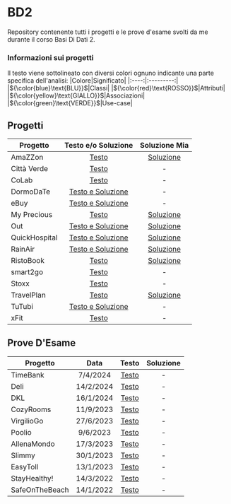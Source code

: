 # BD2
Repository contenente tutti i progetti e le prove d'esame svolti da me durante il corso Basi Di Dati 2.
### Informazioni sui progetti
Il testo viene sottolineato con diversi colori ognuno indicante una parte specifica dell'analisi:
|Colore|Significato|
|:----:|:---------:|
|${\color{blue}\text{BLU}}$|Classi|
|${\color{red}\text{ROSSO}}$|Attributi|
|${\color{yellow}\text{GIALLO}}$|Associazioni|
|${\color{green}\text{VERDE}}$|Use-case|

## Progetti

|Progetto|Testo e/o Soluzione|Soluzione Mia|
|--------|:-----------------:|:-----------:|
|AmaZZon|[Testo](../../raw/main/Progetti/AmaZZon/AmaZZon%20-%20Testo.pdf)|[Soluzione](../../raw/main/Progetti/AmaZZon/AmaZZon.pdf)|
|Città Verde|[Testo](../../raw/main/Progetti/Città%20Verde/Città%20Verde%20-%20Testo.pdf)|-|
|CoLab|[Testo](../../raw/main/Progetti/CoLab/CoLab%20-%20Testo.pdf)|-|
|DormoDaTe|[Testo e Soluzione](../../raw/main/Progetti/DormoDaTe/DormoDaTe%20-%20Testo%20e%20Soluzione.pdf)|-|
|eBuy|[Testo e Soluzione](../../raw/main/Progetti/eBuy/eBuy%20-%20Testo%20e%20Soluzione.pdf)|-|
|My Precious|[Testo](../../raw/main/Progetti/My%20Precious/My%20Precious%20-%20Testo.pdf)|[Soluzione](../../raw/main/Progetti/My%20Precious/My%20Precious.pdf)|
|Out|[Testo e Soluzione](../../raw/main/Progetti/Out/Out%20-%20Testo%20e%20Soluzione.pdf)|[Soluzione](../../raw/main/Progetti/Out/Out.pdf)|
|QuickHospital|[Testo e Soluzione](../../raw/main/Progetti/QuickHospital/QuickHospital%20-%20Testo%20e%20Soluzione.pdf)|[Soluzione](../../raw/main/Progetti/QuickHospital/QuickHospital.pdf)|
|RainAir|[Testo e Soluzione](../../raw/main/Progetti/RainAir/RainAir%20-%20Testo%20e%20Soluzione.pdf)|[Soluzione](../../raw/main/Progetti/RainAir/RainAir.pdf)|
|RistoBook|[Testo](../../raw/main/Progetti/RistoBook/RistoBook%20-%20Testo.pdf)|[Soluzione](../../raw/main/Progetti/RistoBook/RistoBook.pdf)|
|smart2go|[Testo](../../raw/main/Progetti/smart2go/smart2go%20-%20Testo.pdf)|-|
|Stoxx|[Testo](../../raw/main/Progetti/Stoxx/Stoxx%20-%20Testo.pdf)|-|
|TravelPlan|[Testo](../../raw/main/Progetti/TravelPlan/TravelPlan%20-%20Testo.pdf)|[Soluzione](../../raw/main/Progetti/TravelPlan/TravelPlan.pdf)|
|TuTubi|[Testo e Soluzione](../../raw/main/Progetti/TuTubi/TuTubi%20-%20Testo%20e%20Soluzione.pdf)|-|
|xFit|[Testo](../../raw/main/Progetti/xFit/xFit%20-%20Testo.pdf)|-|


## Prove D'Esame

|Progetto|Data|Testo|Soluzione|
|--------|:--:|:---:|:-------:|
|TimeBank|7/4/2024|[Testo](../../raw/main/Prove%20D'Esame/2024-4-7-TimeBank/TimeBank%20-%20Testo.pdf)|-|
|Deli|14/2/2024|[Testo](../../raw/main/Prove%20D'Esame/2024-2-14-Deli/Deli%20-%20Testo.pdf)|-|
|DKL|16/1/2024|[Testo](../../raw/main/Prove%20D'Esame/2024-1-16-DKL/DKL%20-%20Testo.pdf)|-|
|CozyRooms|11/9/2023|[Testo](../../raw/main/Prove%20D'Esame/2023-9-11-CozyRooms/CozyRooms%20-%20Testo.pdf)|-|
|VirgilioGo|27/6/2023|[Testo](../../raw/main/Prove%20D'Esame/2023-6-27-VirgilioGo/VirgilioGo%20-%20Testo.pdf)|-|
|Poolio|9/6/2023|[Testo](../../raw/main/Prove%20D'Esame/2023-6-9-Poolio/Poolio%20-%20Testo.pdf)|-|
|AllenaMondo|17/3/2023|[Testo](../../raw/main/Prove%20D'Esame/2023-3-17-AllenaMondo/AllenaMondo%20-%20Testo.pdf)|-|
|Slimmy|30/1/2023|[Testo](../../raw/main/Prove%20D'Esame/2023-1-30-Slimmy/Slimmy%20-%20Testo.pdf)|-|
|EasyToll|13/1/2023|[Testo](../../raw/main/Prove%20D'Esame/2023-1-13-EasyToll/EasyToll%20-%20Testo.pdf)|-|
|StayHealthy!|14/3/2022|[Testo](../../raw/main/Prove%20D'Esame/2022-3-14-StayHealthy!/StayHealthy!%20-%20Testo.pdf)|-|
|SafeOnTheBeach|14/1/2022|[Testo](../../raw/main/Prove%20D'Esame/2022-1-14-SafeOnTheBeach/SafeOnTheBeach%20-%20Testo.pdf)|-|


